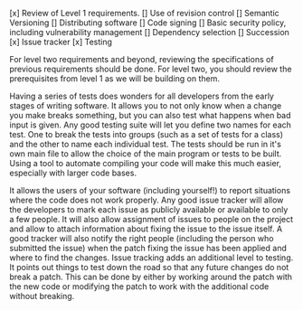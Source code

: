 [x] Review of Level 1 requirements.
[] Use of revision control
[] Semantic Versioning
[] Distributing software
[] Code signing
[] Basic security policy, including vulnerability management
[] Dependency selection
[] Succession
[x] Issue tracker
[x] Testing

For level two requirements and beyond, reviewing the specifications of previous requirements should be done. For level two, you should review the prerequisites from level 1 as we will be building on them.

Having a series of tests does wonders for all developers from the early stages of writing software. It allows you to not only know when a change you make breaks something, but you can also test what happens when bad input is given. Any good testing suite will let you define two names for each test. One to break the tests into groups (such as a set of tests for a class) and the other to name each individual test. The tests should be run in it's own main file to allow the choice of the main program or tests to be built. Using a tool to automate compiling your code will make this much easier, especially with larger code bases.

It allows the users of your software (including yourself!) to report situations where the code does not work properly. Any good issue tracker will allow the developers to mark each issue as publicly available or available to only a few people. It will also allow assignment of issues to people on the project and allow to attach information about fixing the issue to the issue itself. A good tracker will also notify the right people (including the person who submitted the issue) when the patch fixing the issue has been applied and where to find the changes. Issue tracking adds an additional level to testing. It points out things to test down the road so that any future changes do not break a patch. This can be done by either by working around the patch with the new code or modifying the patch to work with the additional code without breaking.

